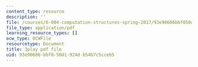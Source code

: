 ```yaml
---
content_type: resource
description: ''
file: /courses/6-004-computation-structures-spring-2017/93e90606bbf050d1924db54b7c5cceb5_ff2hWbJAipY.pdf
file_type: application/pdf
learning_resource_types: []
ocw_type: OCWFile
resourcetype: Document
title: 3play pdf file
uid: 93e90606-bbf0-50d1-924d-b54b7c5cceb5
---
```

